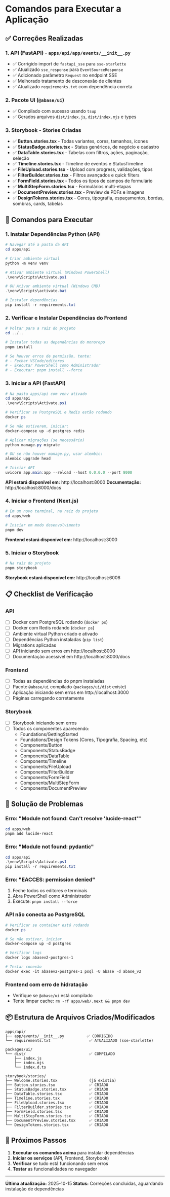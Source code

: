 # Comandos para Executar a Aplicação

## ✅ Correções Realizadas

### 1. API (FastAPI) - `apps/api/app/events/__init__.py`
- ✅ Corrigido import de `fastapi_sse` para `sse-starlette`
- ✅ Atualizado `sse_response` para `EventSourceResponse`
- ✅ Adicionado parâmetro `Request` no endpoint SSE
- ✅ Melhorado tratamento de desconexão de clientes
- ✅ Atualizado `requirements.txt` com dependência correta

### 2. Pacote UI (`@abase/ui`)
- ✅ Compilado com sucesso usando `tsup`
- ✅ Gerados arquivos `dist/index.js`, `dist/index.mjs` e types

### 3. Storybook - Stories Criadas
- ✅ **Button.stories.tsx** - Todas variantes, cores, tamanhos, ícones
- ✅ **StatusBadge.stories.tsx** - Status genéricos, de negócio e cadastro
- ✅ **DataTable.stories.tsx** - Tabelas com filtros, ações, paginação, seleção
- ✅ **Timeline.stories.tsx** - Timeline de eventos e StatusTimeline
- ✅ **FileUpload.stories.tsx** - Upload com progress, validações, tipos
- ✅ **FilterBuilder.stories.tsx** - Filtros avançados e quick filters
- ✅ **FormField.stories.tsx** - Todos os tipos de campos de formulário
- ✅ **MultiStepForm.stories.tsx** - Formulários multi-etapas
- ✅ **DocumentPreview.stories.tsx** - Preview de PDFs e imagens
- ✅ **DesignTokens.stories.tsx** - Cores, tipografia, espaçamentos, bordas, sombras, cards, tabelas

## 🔧 Comandos para Executar

### 1. Instalar Dependências Python (API)

```powershell
# Navegar até a pasta da API
cd apps/api

# Criar ambiente virtual
python -m venv venv

# Ativar ambiente virtual (Windows PowerShell)
.\venv\Scripts\Activate.ps1

# OU Ativar ambiente virtual (Windows CMD)
.\venv\Scripts\activate.bat

# Instalar dependências
pip install -r requirements.txt
```

### 2. Verificar e Instalar Dependências do Frontend

```powershell
# Voltar para a raiz do projeto
cd ../..

# Instalar todas as dependências do monorepo
pnpm install

# Se houver erros de permissão, tente:
# - Fechar VSCode/editores
# - Executar PowerShell como Administrador
# - Executar: pnpm install --force
```

### 3. Iniciar a API (FastAPI)

```powershell
# Na pasta apps/api com venv ativado
cd apps/api
.\venv\Scripts\Activate.ps1

# Verificar se PostgreSQL e Redis estão rodando
docker ps

# Se não estiverem, iniciar:
docker-compose up -d postgres redis

# Aplicar migrações (se necessário)
python manage.py migrate

# OU se não houver manage.py, usar alembic:
alembic upgrade head

# Iniciar API
uvicorn app.main:app --reload --host 0.0.0.0 --port 8000
```

**API estará disponível em:** http://localhost:8000
**Documentação:** http://localhost:8000/docs

### 4. Iniciar o Frontend (Next.js)

```powershell
# Em um novo terminal, na raiz do projeto
cd apps/web

# Iniciar em modo desenvolvimento
pnpm dev
```

**Frontend estará disponível em:** http://localhost:3000

### 5. Iniciar o Storybook

```powershell
# Na raiz do projeto
pnpm storybook
```

**Storybook estará disponível em:** http://localhost:6006

## 📋 Checklist de Verificação

### API
- [ ] Docker com PostgreSQL rodando (`docker ps`)
- [ ] Docker com Redis rodando (`docker ps`)
- [ ] Ambiente virtual Python criado e ativado
- [ ] Dependências Python instaladas (`pip list`)
- [ ] Migrations aplicadas
- [ ] API iniciando sem erros em http://localhost:8000
- [ ] Documentação acessível em http://localhost:8000/docs

### Frontend
- [ ] Todas as dependências do pnpm instaladas
- [ ] Pacote `@abase/ui` compilado (`packages/ui/dist` existe)
- [ ] Aplicação iniciando sem erros em http://localhost:3000
- [ ] Páginas carregando corretamente

### Storybook
- [ ] Storybook iniciando sem erros
- [ ] Todos os componentes aparecendo:
  - Foundations/GettingStarted
  - Foundations/Design Tokens (Cores, Tipografia, Spacing, etc)
  - Components/Button
  - Components/StatusBadge
  - Components/DataTable
  - Components/Timeline
  - Components/FileUpload
  - Components/FilterBuilder
  - Components/FormField
  - Components/MultiStepForm
  - Components/DocumentPreview

## 🐛 Solução de Problemas

### Erro: "Module not found: Can't resolve 'lucide-react'"
```powershell
cd apps/web
pnpm add lucide-react
```

### Erro: "Module not found: pydantic"
```powershell
cd apps/api
.\venv\Scripts\Activate.ps1
pip install -r requirements.txt
```

### Erro: "EACCES: permission denied"
1. Feche todos os editores e terminais
2. Abra PowerShell como Administrador
3. Execute: `pnpm install --force`

### API não conecta ao PostgreSQL
```powershell
# Verificar se container está rodando
docker ps

# Se não estiver, iniciar
docker-compose up -d postgres

# Verificar logs
docker logs abasev2-postgres-1

# Testar conexão
docker exec -it abasev2-postgres-1 psql -U abase -d abase_v2
```

### Frontend com erro de hidratação
- Verifique se `@abase/ui` está compilado
- Tente limpar cache: `rm -rf apps/web/.next && pnpm dev`

## 📦 Estrutura de Arquivos Criados/Modificados

```
apps/api/
├── app/events/__init__.py          ✅ CORRIGIDO
└── requirements.txt                 ✅ ATUALIZADO (sse-starlette)

packages/ui/
└── dist/                            ✅ COMPILADO
    ├── index.js
    ├── index.mjs
    └── index.d.ts

storybook/stories/
├── Welcome.stories.tsx              (já existia)
├── Button.stories.tsx               ✅ CRIADO
├── StatusBadge.stories.tsx          ✅ CRIADO
├── DataTable.stories.tsx            ✅ CRIADO
├── Timeline.stories.tsx             ✅ CRIADO
├── FileUpload.stories.tsx           ✅ CRIADO
├── FilterBuilder.stories.tsx        ✅ CRIADO
├── FormField.stories.tsx            ✅ CRIADO
├── MultiStepForm.stories.tsx        ✅ CRIADO
├── DocumentPreview.stories.tsx      ✅ CRIADO
└── DesignTokens.stories.tsx         ✅ CRIADO
```

## 🚀 Próximos Passos

1. **Executar os comandos acima** para instalar dependências
2. **Iniciar os serviços** (API, Frontend, Storybook)
3. **Verificar** se tudo está funcionando sem erros
4. **Testar** as funcionalidades no navegador

---

**Última atualização:** 2025-10-15
**Status:** Correções concluídas, aguardando instalação de dependências
